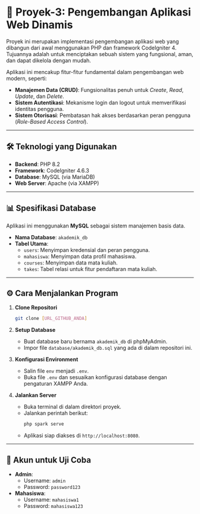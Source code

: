 # 🚀 Proyek-3: Pengembangan Aplikasi Web Dinamis

Proyek ini merupakan implementasi pengembangan aplikasi web yang dibangun dari awal menggunakan PHP dan framework CodeIgniter 4. Tujuannya adalah untuk menciptakan sebuah sistem yang fungsional, aman, dan dapat dikelola dengan mudah.

Aplikasi ini mencakup fitur-fitur fundamental dalam pengembangan web modern, seperti:
- **Manajemen Data (CRUD)**: Fungsionalitas penuh untuk *Create*, *Read*, *Update*, dan *Delete*.
- **Sistem Autentikasi**: Mekanisme login dan logout untuk memverifikasi identitas pengguna.
- **Sistem Otorisasi**: Pembatasan hak akses berdasarkan peran pengguna (*Role-Based Access Control*).

---

## 🛠️ Teknologi yang Digunakan

- **Backend**: PHP 8.2
- **Framework**: CodeIgniter 4.6.3
- **Database**: MySQL (via MariaDB)
- **Web Server**: Apache (via XAMPP)

---

## 📊 Spesifikasi Database

Aplikasi ini menggunakan **MySQL** sebagai sistem manajemen basis data.

- **Nama Database**: `akademik_db`
- **Tabel Utama**:
    - `users`: Menyimpan kredensial dan peran pengguna.
    - `mahasiswa`: Menyimpan data profil mahasiswa.
    - `courses`: Menyimpan data mata kuliah.
    - `takes`: Tabel relasi untuk fitur pendaftaran mata kuliah.

---

## ⚙️ Cara Menjalankan Program

1.  **Clone Repositori**
    ```bash
    git clone [URL_GITHUB_ANDA]
    ```
2.  **Setup Database**
    -   Buat database baru bernama `akademik_db` di phpMyAdmin.
    -   Impor file `database/akademik_db.sql` yang ada di dalam repositori ini.

3.  **Konfigurasi Environment**
    -   Salin file `env` menjadi `.env`.
    -   Buka file `.env` dan sesuaikan konfigurasi database dengan pengaturan XAMPP Anda.

4.  **Jalankan Server**
    -   Buka terminal di dalam direktori proyek.
    -   Jalankan perintah berikut:
        ```bash
        php spark serve
        ```
    -   Aplikasi siap diakses di `http://localhost:8080`.

---

## 📝 Akun untuk Uji Coba

-   **Admin**:
    -   Username: `admin`
    -   Password: `password123`
-   **Mahasiswa**:
    -   Username: `mahasiswa1`
    -   Password: `mahasiswa123`
